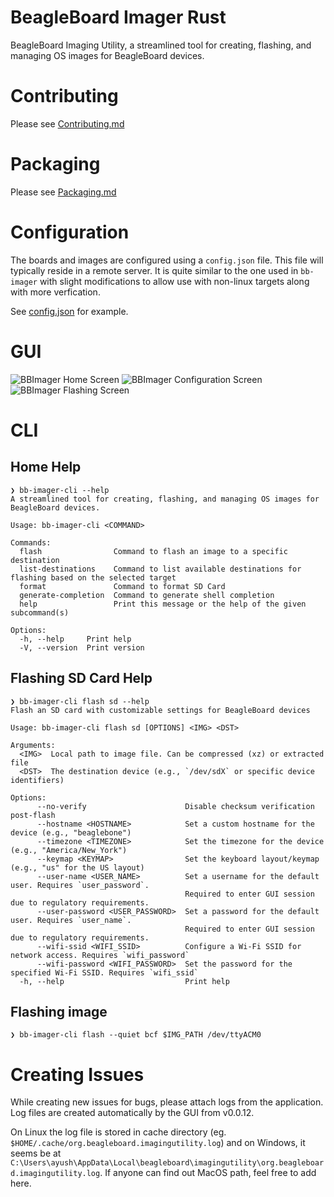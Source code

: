 # BeagleBoard Imager Rust

BeagleBoard Imaging Utility, a streamlined tool for creating, flashing, and managing OS images for BeagleBoard devices.

# Contributing

Please see [Contributing.md](CONTRIBUTING.md)

# Packaging

Please see [Packaging.md](PACKAGING.md)

# Configuration

The boards and images are configured using a `config.json` file. This file will typically reside in a remote server. It is quite similar to the one used in `bb-imager` with slight modifications to allow use with non-linux targets along with more verfication.

See [config.json](config.json) for example.

# GUI

![BBImager Home Screen](assets/screenshots/home.webp)
![BBImager Configuration Screen](assets/screenshots/config.webp)
![BBImager Flashing Screen](assets/screenshots/flash.webp)

# CLI

## Home Help

```shell
❯ bb-imager-cli --help
A streamlined tool for creating, flashing, and managing OS images for BeagleBoard devices.

Usage: bb-imager-cli <COMMAND>

Commands:
  flash                Command to flash an image to a specific destination
  list-destinations    Command to list available destinations for flashing based on the selected target
  format               Command to format SD Card
  generate-completion  Command to generate shell completion
  help                 Print this message or the help of the given subcommand(s)

Options:
  -h, --help     Print help
  -V, --version  Print version
```

## Flashing SD Card Help

```shell
❯ bb-imager-cli flash sd --help
Flash an SD card with customizable settings for BeagleBoard devices

Usage: bb-imager-cli flash sd [OPTIONS] <IMG> <DST>

Arguments:
  <IMG>  Local path to image file. Can be compressed (xz) or extracted file
  <DST>  The destination device (e.g., `/dev/sdX` or specific device identifiers)

Options:
      --no-verify                      Disable checksum verification post-flash
      --hostname <HOSTNAME>            Set a custom hostname for the device (e.g., "beaglebone")
      --timezone <TIMEZONE>            Set the timezone for the device (e.g., "America/New_York")
      --keymap <KEYMAP>                Set the keyboard layout/keymap (e.g., "us" for the US layout)
      --user-name <USER_NAME>          Set a username for the default user. Requires `user_password`.
                                       Required to enter GUI session due to regulatory requirements.
      --user-password <USER_PASSWORD>  Set a password for the default user. Requires `user_name`.
                                       Required to enter GUI session due to regulatory requirements.
      --wifi-ssid <WIFI_SSID>          Configure a Wi-Fi SSID for network access. Requires `wifi_password`
      --wifi-password <WIFI_PASSWORD>  Set the password for the specified Wi-Fi SSID. Requires `wifi_ssid`
  -h, --help                           Print help
```

## Flashing image

```shell
❯ bb-imager-cli flash --quiet bcf $IMG_PATH /dev/ttyACM0
```

# Creating Issues

While creating new issues for bugs, please attach logs from the application. Log files are created automatically by the GUI from v0.0.12.

On Linux the log file is stored in cache directory (eg. `$HOME/.cache/org.beagleboard.imagingutility.log`) and on Windows, it seems be at `C:\Users\ayush\AppData\Local\beagleboard\imagingutility\org.beagleboard.imagingutility.log`. If anyone can find out MacOS path, feel free to add here.
